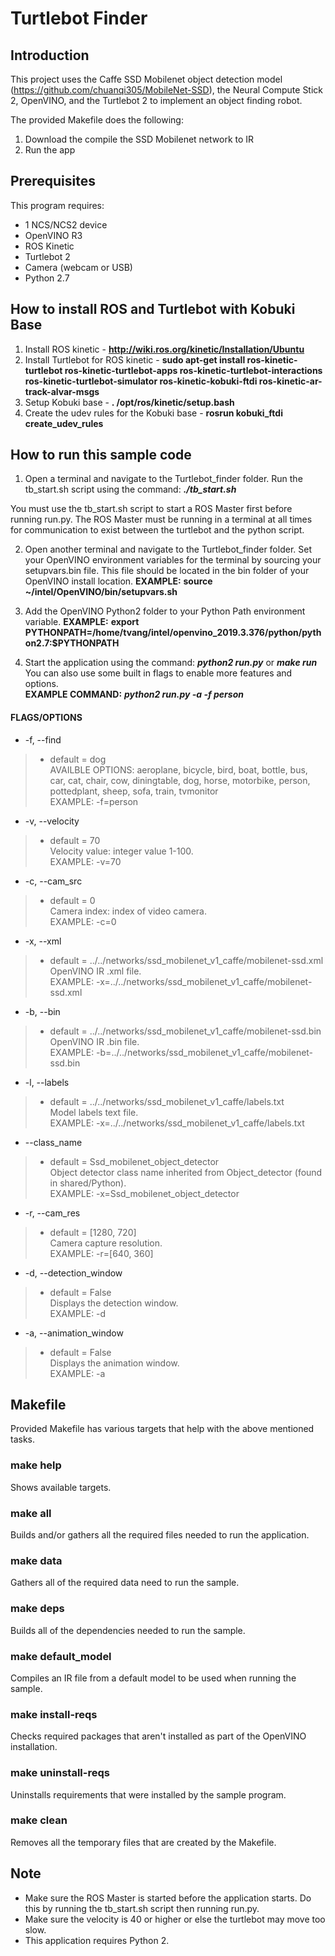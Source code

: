 # Turtlebot Finder
## Introduction
This project uses the Caffe SSD Mobilenet object detection model (https://github.com/chuanqi305/MobileNet-SSD), the Neural Compute Stick 2, OpenVINO, and the Turtlebot 2 to implement an object finding robot. 

The provided Makefile does the following:
1. Download the compile the SSD Mobilenet network to IR
2. Run the app

## Prerequisites
This program requires:
- 1 NCS/NCS2 device
- OpenVINO R3
- ROS Kinetic
- Turtlebot 2
- Camera (webcam or USB)
- Python 2.7

## How to install ROS and Turtlebot with Kobuki Base
1. Install ROS kinetic - **http://wiki.ros.org/kinetic/Installation/Ubuntu**
2. Install Turtlebot for ROS kinetic - **sudo apt-get install ros-kinetic-turtlebot ros-kinetic-turtlebot-apps ros-kinetic-turtlebot-interactions ros-kinetic-turtlebot-simulator ros-kinetic-kobuki-ftdi ros-kinetic-ar-track-alvar-msgs**
3. Setup Kobuki base - **. /opt/ros/kinetic/setup.bash** 
4. Create the udev rules for the Kobuki base - **rosrun kobuki_ftdi create_udev_rules**

## How to run this sample code
1. Open a terminal and navigate to the Turtlebot_finder folder. Run the tb_start.sh script using the command: ***./tb_start.sh*** <br>

You must use the tb_start.sh script to start a ROS Master first before running run.py. The ROS Master must be running in a terminal at all times for communication to exist between the turtlebot and the python script. 

2. Open another terminal and navigate to the Turtlebot_finder folder. Set your OpenVINO environment variables for the terminal by sourcing your setupvars.bin file. This file should be located in the bin folder of your OpenVINO install location. 
**EXAMPLE:** **source ~/intel/OpenVINO/bin/setupvars.sh**

3. Add the OpenVINO Python2 folder to your Python Path environment variable.
**EXAMPLE:** **export PYTHONPATH=/home/tvang/intel/openvino_2019.3.376/python/python2.7:$PYTHONPATH**

4. Start the application using the command: ***python2 run.py*** or ***make run***<br>
You can also use some built in flags to enable more features and options. <br>
**EXAMPLE COMMAND:** ***python2 run.py -a -f person*** <br>

#### FLAGS/OPTIONS

* -f, --find
> - default = dog<br>
> AVAILBLE OPTIONS: aeroplane, bicycle, bird, boat, bottle,
> bus, car, cat, chair, cow, diningtable, dog, horse, motorbike,
> person, pottedplant, sheep, sofa, train, tvmonitor<br>
> EXAMPLE: -f=person

* -v, --velocity
> - default = 70<br>
> Velocity value: integer value 1-100. <br>
> EXAMPLE: -v=70

* -c, --cam_src
> - default = 0<br>
> Camera index: index of video camera.<br>
> EXAMPLE: -c=0

* -x, --xml
> - default = ../../networks/ssd_mobilenet_v1_caffe/mobilenet-ssd.xml<br>
> OpenVINO IR .xml file. <br>
> EXAMPLE: -x=../../networks/ssd_mobilenet_v1_caffe/mobilenet-ssd.xml

* -b, --bin
> - default = ../../networks/ssd_mobilenet_v1_caffe/mobilenet-ssd.bin<br>
> OpenVINO IR .bin file. <br>
> EXAMPLE: -b=../../networks/ssd_mobilenet_v1_caffe/mobilenet-ssd.bin

* -l, --labels
> - default = ../../networks/ssd_mobilenet_v1_caffe/labels.txt<br>
> Model labels text file. <br>
> EXAMPLE: -x=../../networks/ssd_mobilenet_v1_caffe/labels.txt

* --class_name
> - default = Ssd_mobilenet_object_detector<br>
> Object detector class name inherited from Object_detector (found in shared/Python). <br>
> EXAMPLE: -x=Ssd_mobilenet_object_detector

* -r, --cam_res
> - default = [1280, 720]<br>
> Camera capture resolution.<br>
> EXAMPLE: -r=[640, 360]

* -d, --detection_window
> - default = False<br>
> Displays the detection window.<br>
> EXAMPLE: -d

* -a, --animation_window
> - default = False<br>
> Displays the animation window.<br>
> EXAMPLE: -a

## Makefile
Provided Makefile has various targets that help with the above mentioned tasks.

### make help
Shows available targets.

### make all
Builds and/or gathers all the required files needed to run the application.

### make data
Gathers all of the required data need to run the sample.

### make deps
Builds all of the dependencies needed to run the sample.

### make default_model
Compiles an IR file from a default model to be used when running the sample.

### make install-reqs
Checks required packages that aren't installed as part of the OpenVINO installation. 

### make uninstall-reqs
Uninstalls requirements that were installed by the sample program.
 
### make clean
Removes all the temporary files that are created by the Makefile.

## Note
- Make sure the ROS Master is started before the application starts. Do this by running the tb_start.sh script then running run.py.  
- Make sure the velocity is 40 or higher or else the turtlebot may move too slow. 
- This application requires Python 2.
